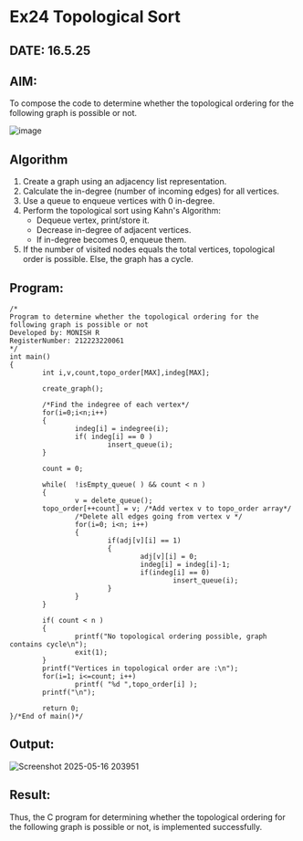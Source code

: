 # Ex24 Topological Sort
## DATE: 16.5.25
## AIM:
To compose the code to determine whether the topological ordering for the following graph is possible or not.

![image](https://github.com/user-attachments/assets/c74a7111-9b59-475c-aad4-9baf23d50ec0)


## Algorithm
1. Create a graph using an adjacency list representation.
2. Calculate the in-degree (number of incoming edges) for all vertices.
3. Use a queue to enqueue vertices with 0 in-degree.
4. Perform the topological sort using Kahn's Algorithm:
   - Dequeue vertex, print/store it.
   - Decrease in-degree of adjacent vertices.
   - If in-degree becomes 0, enqueue them.
5. If the number of visited nodes equals the total vertices, topological order is possible. Else, the graph has a cycle.
 

## Program:
```
/*
Program to determine whether the topological ordering for the following graph is possible or not
Developed by: MONISH R
RegisterNumber: 212223220061 
*/
int main()
{
        int i,v,count,topo_order[MAX],indeg[MAX];

        create_graph();

        /*Find the indegree of each vertex*/
        for(i=0;i<n;i++)
        {
                indeg[i] = indegree(i);
                if( indeg[i] == 0 )
                        insert_queue(i);
        }

        count = 0;

        while(  !isEmpty_queue( ) && count < n )
        {
                v = delete_queue();
        topo_order[++count] = v; /*Add vertex v to topo_order array*/
                /*Delete all edges going from vertex v */
                for(i=0; i<n; i++)
                {
                        if(adj[v][i] == 1)
                        {
                                adj[v][i] = 0;
                                indeg[i] = indeg[i]-1;
                                if(indeg[i] == 0)
                                        insert_queue(i);
                        }
                }
        }

        if( count < n )
        {
                printf("No topological ordering possible, graph contains cycle\n");
                exit(1);
        }
        printf("Vertices in topological order are :\n");
        for(i=1; i<=count; i++)
                printf( "%d ",topo_order[i] );
        printf("\n");

        return 0;
}/*End of main()*/
```

## Output:


![Screenshot 2025-05-16 203951](https://github.com/user-attachments/assets/93d0d9f4-73ab-4eba-b01e-ec0fa741c953)

## Result:
Thus, the C program for determining whether the topological ordering for the following graph is possible or not, is implemented successfully.
